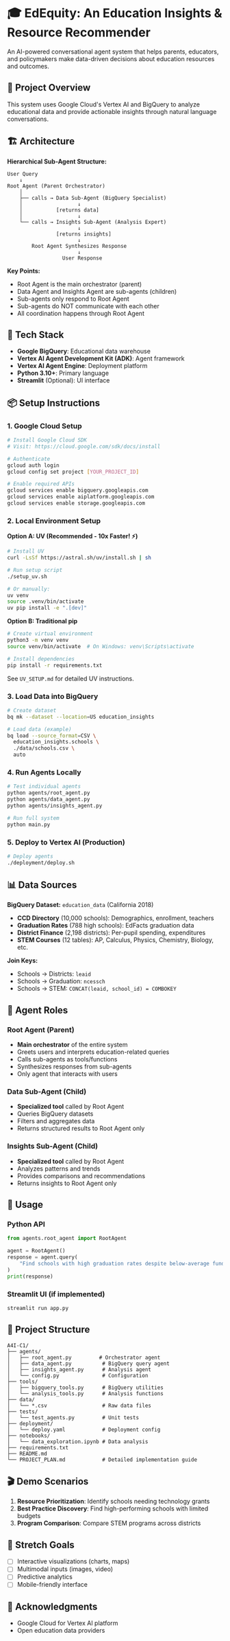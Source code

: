 # 🎓 EdEquity: An Education Insights & Resource Recommender

An AI-powered conversational agent system that helps parents, educators, and policymakers make data-driven decisions about education resources and outcomes.

## 🎯 Project Overview

This system uses Google Cloud's Vertex AI and BigQuery to analyze educational data and provide actionable insights through natural language conversations.

## 🏗️ Architecture

**Hierarchical Sub-Agent Structure:**

```
User Query
    ↓
Root Agent (Parent Orchestrator)
    │
    ├── calls → Data Sub-Agent (BigQuery Specialist)
    │                  ↓
    │           [returns data]
    │                  ↓
    └── calls → Insights Sub-Agent (Analysis Expert)
                       ↓
                [returns insights]
                       ↓
        Root Agent Synthesizes Response
                       ↓
                  User Response
```

**Key Points:**
- Root Agent is the main orchestrator (parent)
- Data Agent and Insights Agent are sub-agents (children)
- Sub-agents only respond to Root Agent
- Sub-agents do NOT communicate with each other
- All coordination happens through Root Agent

## 🔧 Tech Stack

- **Google BigQuery**: Educational data warehouse
- **Vertex AI Agent Development Kit (ADK)**: Agent framework
- **Vertex AI Agent Engine**: Deployment platform
- **Python 3.10+**: Primary language
- **Streamlit** (Optional): UI interface

## 📦 Setup Instructions

### 1. Google Cloud Setup

```bash
# Install Google Cloud SDK
# Visit: https://cloud.google.com/sdk/docs/install

# Authenticate
gcloud auth login
gcloud config set project [YOUR_PROJECT_ID]

# Enable required APIs
gcloud services enable bigquery.googleapis.com
gcloud services enable aiplatform.googleapis.com
gcloud services enable storage.googleapis.com
```

### 2. Local Environment Setup

**Option A: UV (Recommended - 10x Faster! ⚡)**
```bash
# Install UV
curl -LsSf https://astral.sh/uv/install.sh | sh

# Run setup script
./setup_uv.sh

# Or manually:
uv venv
source .venv/bin/activate
uv pip install -e ".[dev]"
```

**Option B: Traditional pip**
```bash
# Create virtual environment
python3 -m venv venv
source venv/bin/activate  # On Windows: venv\Scripts\activate

# Install dependencies
pip install -r requirements.txt
```

See `UV_SETUP.md` for detailed UV instructions.

### 3. Load Data into BigQuery

```bash
# Create dataset
bq mk --dataset --location=US education_insights

# Load data (example)
bq load --source_format=CSV \
  education_insights.schools \
  ./data/schools.csv \
  auto
```

### 4. Run Agents Locally

```bash
# Test individual agents
python agents/root_agent.py
python agents/data_agent.py
python agents/insights_agent.py

# Run full system
python main.py
```

### 5. Deploy to Vertex AI (Production)

```bash
# Deploy agents
./deployment/deploy.sh
```

## 📊 Data Sources

**BigQuery Dataset:** `education_data` (California 2018)
- **CCD Directory** (10,000 schools): Demographics, enrollment, teachers
- **Graduation Rates** (788 high schools): EdFacts graduation data
- **District Finance** (2,198 districts): Per-pupil spending, expenditures
- **STEM Courses** (12 tables): AP, Calculus, Physics, Chemistry, Biology, etc.

**Join Keys:**
- Schools → Districts: `leaid`
- Schools → Graduation: `ncessch`
- Schools → STEM: `CONCAT(leaid, school_id) = COMBOKEY`

## 🤖 Agent Roles

### Root Agent (Parent)
- **Main orchestrator** of the entire system
- Greets users and interprets education-related queries
- Calls sub-agents as tools/functions
- Synthesizes responses from sub-agents
- Only agent that interacts with users

### Data Sub-Agent (Child)
- **Specialized tool** called by Root Agent
- Queries BigQuery datasets
- Filters and aggregates data
- Returns structured results to Root Agent only

### Insights Sub-Agent (Child)
- **Specialized tool** called by Root Agent
- Analyzes patterns and trends
- Provides comparisons and recommendations
- Returns insights to Root Agent only

## 🚀 Usage

### Python API
```python
from agents.root_agent import RootAgent

agent = RootAgent()
response = agent.query(
    "Find schools with high graduation rates despite below-average funding"
)
print(response)
```

### Streamlit UI (if implemented)
```bash
streamlit run app.py
```

## 📁 Project Structure

```
A4I-C1/
├── agents/
│   ├── root_agent.py         # Orchestrator agent
│   ├── data_agent.py          # BigQuery query agent
│   ├── insights_agent.py      # Analysis agent
│   └── config.py              # Configuration
├── tools/
│   ├── bigquery_tools.py      # BigQuery utilities
│   └── analysis_tools.py      # Analysis functions
├── data/
│   └── *.csv                  # Raw data files
├── tests/
│   └── test_agents.py         # Unit tests
├── deployment/
│   └── deploy.yaml            # Deployment config
├── notebooks/
│   └── data_exploration.ipynb # Data analysis
├── requirements.txt
├── README.md
└── PROJECT_PLAN.md            # Detailed implementation guide
```

## 🎬 Demo Scenarios

1. **Resource Prioritization**: Identify schools needing technology grants
2. **Best Practice Discovery**: Find high-performing schools with limited budgets
3. **Program Comparison**: Compare STEM programs across districts

## 🔮 Stretch Goals

- [ ] Interactive visualizations (charts, maps)
- [ ] Multimodal inputs (images, video)
- [ ] Predictive analytics
- [ ] Mobile-friendly interface

## 🙏 Acknowledgments

- Google Cloud for Vertex AI platform
- Open education data providers

